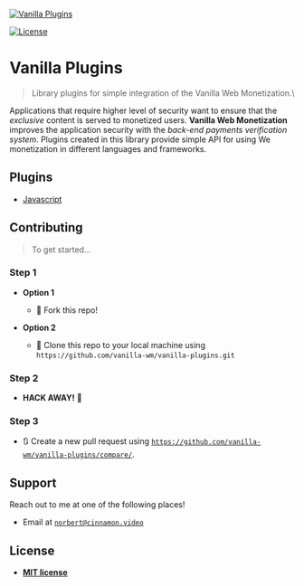 <a href="https//admin.vanilla.so"><img src="https://admin.vanilla.so/icons/apple-icon.png" alt="Vanilla Plugins"></a>

[![License](http://img.shields.io/:license-mit-blue.svg?style=flat-square)](http://badges.mit-license.org)

# Vanilla Plugins

> Library plugins for simple integration of the Vanilla Web Monetization.\

Applications that require higher level of security want to ensure that the *exclusive* content is served to monetized users.
**Vanilla Web Monetization** improves the application security with the *back-end payments verification system*.
Plugins created in this library provide simple API for using We monetization in different languages and frameworks.


## Plugins
* [Javascript](https://github.com/vanilla-wm/vanilla-plugins/tree/master/packages/javascript)

## Contributing

> To get started...

### Step 1
- **Option 1**
    - 🍴 Fork this repo!

- **Option 2**
    - 👯 Clone this repo to your local machine using `https://github.com/vanilla-wm/vanilla-plugins.git`

### Step 2

- **HACK AWAY!** 🔨

### Step 3

- 🔃 Create a new pull request using <a href="https://github.com/vanilla-wm/vanilla-plugins/compare/" target="_blank">`https://github.com/vanilla-wm/vanilla-plugins/compare/`</a>.

## Support

Reach out to me at one of the following places!

- Email at <a href="mailto:norbert@cinnamon.video" target="_blank">`norbert@cinnamon.video`</a>

## License
- **[MIT license](https://github.com/vanilla-wm/vanilla-plugins/blob/master/LICENSE)**
